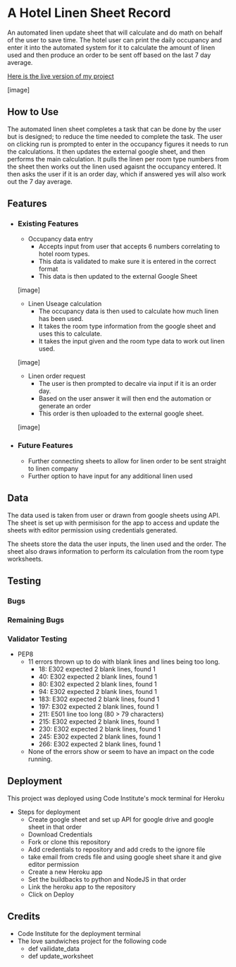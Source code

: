 # A Hotel Linen Sheet Record

An automated linen update sheet that will calculate and do math on behalf of the user to save time.
The hotel user can print the daily occupancy and enter it into the automated system for it to calculate the 
amount of linen used and then produce an order to be sent off based on the last 7 day average.

[Here is the live version of my project]()

[image]

## How to Use

The automated linen sheet completes a task that can be done by the user but is designed; to reduce the time 
needed to complete the task.
The user on clicking run is prompted to enter in the occupancy figures it needs to run the calculations.
It then updates the external google sheet, and then performs the main calculation.
It pulls the linen per room type numbers from the sheet then works out the linen used agaisnt the occupancy entered.
It then asks the user if it is an order day, which if answered yes will also work out the 7 day average.

## Features

 * ### Existing Features
    * Occupancy data entry
        * Accepts input from user that accepts 6 numbers correlating to hotel room types.
        * This data is validated to make sure it is entered in the correct format
        * This data is then updated to the external Google Sheet

    [image]

    * Linen Useage calculation
        * The occupancy data is then used to calculate how much linen has been used. 
        * It takes the room type information from the google sheet and uses this to calculate.
        * It takes the input given and the room type data to work out linen used.

    [image]

    * Linen order request
        * The user is then prompted to decalre via input if it is an order day.
        * Based on the user answer it will then end the automation or generate an order
        * This order is then uploaded to the external google sheet.

    [image]
    
 * ### Future Features
    * Further connecting sheets to allow for linen order to be sent straight to linen company
    * Further option to have input for any additional linen used

## Data
The data used is taken from user or drawn from google sheets using API. The sheet is set up with permisison for the app to
access and update the sheets with editor permission using credentials generated.

The sheets store the data the user inputs, the linen used and the order.
The sheet also draws information to perform its calculation from the room type worksheets.

## Testing


### Bugs

### Remaining Bugs


### Validator Testing

* PEP8
    * 11 errors thrown up to do with blank lines and lines being too long.
        * 18: E302 expected 2 blank lines, found 1
        * 40: E302 expected 2 blank lines, found 1
        * 80: E302 expected 2 blank lines, found 1
        * 94: E302 expected 2 blank lines, found 1
        * 183: E302 expected 2 blank lines, found 1
        * 197: E302 expected 2 blank lines, found 1
        * 211: E501 line too long (80 > 79 characters)
        * 215: E302 expected 2 blank lines, found 1
        * 230: E302 expected 2 blank lines, found 1
        * 245: E302 expected 2 blank lines, found 1
        * 266: E302 expected 2 blank lines, found 1
    * None of the errors show or seem to have an impact on the code running.



## Deployment
This project was deployed using Code Institute's mock terminal for Heroku

* Steps for deployment
    * Create google sheet and set up API for google drive and google sheet in that order
    * Download Credentials
    * Fork or clone this repository 
    * Add credentials to repository and add creds to the ignore file
    * take email from creds file and using google sheet share it and give editor permission
    * Create a new Heroku app
    * Set the buildbacks to python and NodeJS in that order
    * Link the heroku app to the repository
    * Click on Deploy

## Credits

* Code Institute for the deployment terminal
* The love sandwiches project for the following code
    * def vailidate_data
    * def update_worksheet
